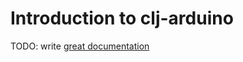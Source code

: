 # Introduction to clj-arduino

TODO: write [great documentation](http://jacobian.org/writing/what-to-write/)
